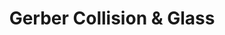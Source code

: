 ---
title: "Gerber Collision & Glass"
url: /melrose-park/gerber-collision-and-glass/
shop: car repair
---